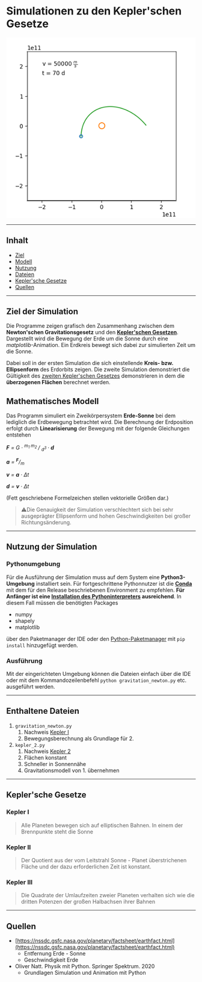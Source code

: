 # Simulationen zu den Kepler'schen Gesetze

![IMAGE](./README.image.png)

---

## Inhalt

* [Ziel](#ziel-der-simulation)
* [Modell](#mathematisches-modell)
* [Nutzung](#nutzung-der-simulation)
* [Dateien](#enthaltene-dateien)
* [Kepler'sche Gesetze](#keplersche-gesetze)
* [Quellen](#quellen)

---

## Ziel der Simulation

Die Programme zeigen grafisch den Zusammenhang zwischen dem **Newton'schen Gravitationsgesetz**
und den [**Kepler'schen Gesetzen**](#keplersche-gesetze). Dargestellt wird die Bewegung der Erde um die
Sonne durch eine *matplotlib*-Animation. Ein Erdkreis bewegt sich dabei zur simulierten Zeit
um die Sonne.

Dabei soll in der ersten Simulation die sich einstellende **Kreis- bzw. Ellipsenform**
des Erdorbits zeigen. Die zweite Simulation demonstriert die Gültigkeit des [zweiten
Kepler'schen Gesetzes](#kepler-ii) demonstrieren in dem die **überzogenen Flächen**
berechnet werden.

## Mathematisches Modell

Das Programm simuliert ein Zweikörpersystem **Erde-Sonne** bei
dem lediglich die Erdbewegung betrachtet wird. Die Berechnung der
Erdposition erfolgt durch **Linearisierung** der Bewegung mit der folgende
Gleichungen entstehen



<i>
<b>F</b> = G &centerdot; <sup> m<sub>1</sub> m<sub>2</sub> </sup> / <sub> d<sup>3</sup> </sub> &centerdot; <b>d</b>

<b>a</b> = <sup><b>F</b></sup>/<sub>m</sub>

<b>v</b> = <b>a</b> &centerdot; &Delta;t

<b>d</b> = <b>v</b> &centerdot; &Delta;t
</i>

(Fett geschriebene Formelzeichen stellen vektorielle Größen dar.)

> ⚠️Die Genauigkeit der Simulation verschlechtert sich bei sehr ausgeprägter
> Ellipsenform und hohen Geschwindigkeiten bei großer Richtungsänderung.



---
## Nutzung der Simulation

### Pythonumgebung

Für die Ausführung der Simulation muss auf dem System eine **Python3-Umgebung**
installiert sein. Für fortgeschrittene Pythonnutzer ist die [**Conda**](https://anaconda.com/)
mit dem für den Release beschriebenen Environment zu empfehlen. **Für Anfänger ist
eine [Installation des Pythoninterpreters](https://python.org/) ausreichend**. In diesem
Fall müssen die benötigten Packages
* numpy
* shapely
* matplotlib

über den Paketmanager der IDE oder den [Python-Paketmanager](https://pip.pypa.io/en/stable/) mit `pip install` hinzugefügt werden.

### Ausführung

Mit der eingerichteten Umgebung können die Dateien einfach über die IDE oder mit dem 
Kommandozeilenbefehl `python gravitation_newton.py` etc. ausgeführt werden.

---

## Enthaltene Dateien

1. `gravitation_newton.py`
   1. Nachweis [Kepler I](#kepler-i)
   2. Bewegungsberechnung als Grundlage für 2.
2. `kepler_2.py`
   1. Nachweis [Kepler 2](#kepler-ii)
   2. Flächen konstant
   1. Schneller in Sonnennähe
   2. Gravitationsmodell von 1. übernehmen

---
## Kepler'sche Gesetze

### Kepler I

> Alle Planeten bewegen sich auf elliptischen Bahnen. In einem der Brennpunkte steht die Sonne


### Kepler II

> Der Quotient aus der vom Leitstrahl Sonne - Planet überstrichenen
> Fläche und der dazu erforderlichen Zeit ist konstant.


### Kepler III

> Die Quadrate der Umlaufzeiten zweier Planeten verhalten sich
> wie die dritten Potenzen der großen Halbachsen ihrer Bahnen

---
## Quellen

* [https://nssdc.gsfc.nasa.gov/planetary/factsheet/earthfact.html](https://nssdc.gsfc.nasa.gov/planetary/factsheet/earthfact.html)
  * Entfernung Erde - Sonne
  * Geschwindigkeit Erde
* Oliver Natt. Physik mit Python. Springer Spektrum. 2020
  * Grundlagen Simulation und Animation mit Python
